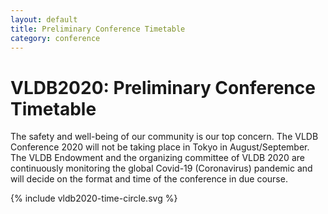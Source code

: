 ```yaml
---
layout: default
title: Preliminary Conference Timetable
category: conference
---
```


# VLDB2020: Preliminary Conference Timetable

The safety and well-being of our community is our top concern. The VLDB Conference 2020 will not be taking place in Tokyo in August/September. The VLDB Endowment and the organizing committee of VLDB 2020 are continuously monitoring the global Covid-19 (Coronavirus) pandemic and will decide on the format and time of the conference in due course.


{% include vldb2020-time-circle.svg %}
<!-- img src="assets/media/vldb2020-time-circle.svg" width="100%"-->
